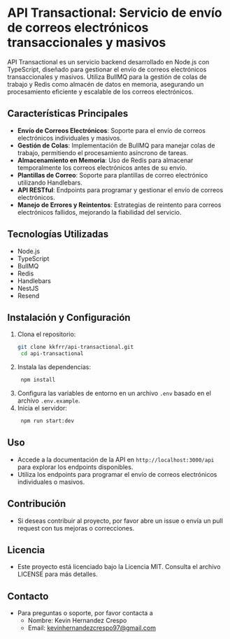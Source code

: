 # API Transactional: Servicio de envío de correos electrónicos transaccionales y masivos

API Transactional es un servicio backend desarrollado en Node.js con TypeScript, diseñado para gestionar el envío de correos electrónicos transaccionales y masivos. Utiliza BullMQ para la gestión de colas de trabajo y Redis como almacén de datos en memoria, asegurando un procesamiento eficiente y escalable de los correos electrónicos.

## Características Principales

- **Envío de Correos Electrónicos**: Soporte para el envío de correos electrónicos individuales y masivos.
- **Gestión de Colas**: Implementación de BullMQ para manejar colas de trabajo, permitiendo el procesamiento asíncrono de tareas.
- **Almacenamiento en Memoria**: Uso de Redis para almacenar temporalmente los correos electrónicos antes de su envío.
- **Plantillas de Correo**: Soporte para plantillas de correo electrónico utilizando Handlebars.
- **API RESTful**: Endpoints para programar y gestionar el envío de correos electrónicos.
- **Manejo de Errores y Reintentos**: Estrategias de reintento para correos electrónicos fallidos, mejorando la fiabilidad del servicio.

## Tecnologías Utilizadas

- Node.js
- TypeScript
- BullMQ
- Redis
- Handlebars
- NestJS
- Resend

## Instalación y Configuración

1. Clona el repositorio:
   ```bash
   git clone kkfrr/api-transactional.git
    cd api-transactional
   ```
2. Instala las dependencias:
   ```bash
    npm install
   ```
3. Configura las variables de entorno en un archivo `.env` basado en el archivo `.env.example`.
4. Inicia el servidor:
   ```bash
    npm run start:dev
   ```

## Uso

- Accede a la documentación de la API en `http://localhost:3000/api` para explorar los endpoints disponibles.
- Utiliza los endpoints para programar el envío de correos electrónicos individuales o masivos.

## Contribución

- Si deseas contribuir al proyecto, por favor abre un issue o envía un pull request con tus mejoras o correcciones.

## Licencia

- Este proyecto está licenciado bajo la Licencia MIT. Consulta el archivo LICENSE para más detalles.

## Contacto

- Para preguntas o soporte, por favor contacta a
  - Nombre: Kevin Hernandez Crespo
  - Email: kevinhernandezcrespo97@gmail.com
